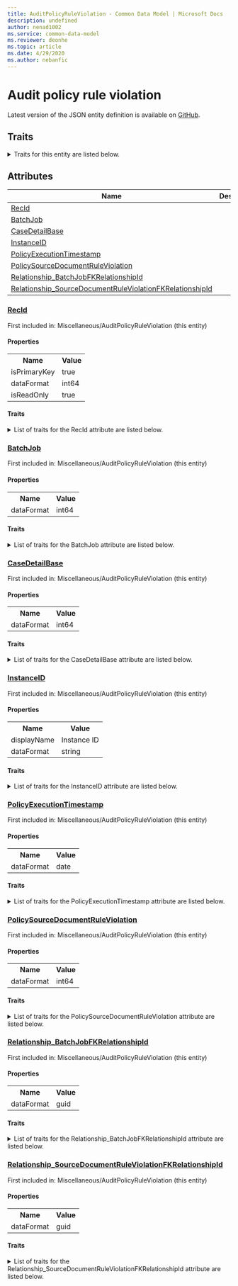 ```yaml
---
title: AuditPolicyRuleViolation - Common Data Model | Microsoft Docs
description: undefined
author: nenad1002
ms.service: common-data-model
ms.reviewer: deonhe
ms.topic: article
ms.date: 4/29/2020
ms.author: nebanfic
---
```


# Audit policy rule violation

  
 Latest version of the JSON entity definition is available on <a href="https://github.com/Microsoft/CDM/tree/master/schemaDocuments/core/operationsCommon/Tables/Finance/ComplianceAndInternalControls/Miscellaneous/AuditPolicyRuleViolation.cdm.json" target="_blank">GitHub</a>.  

## Traits

<details>
<summary>Traits for this entity are listed below.  
</summary>

**is.identifiedBy**  
  names a specifc identity attribute to use with an entity  <table><tr><th>Parameter</th><th>Value</th><th>Data type</th><th>Explanation</th></tr><tr><td>attribute</td><td>[AuditPolicyRuleViolation/(resolvedAttributes)/RecId](#RecId)</td><td>attribute</td><td></td></tr></table>

**is.CDM.entityVersion**  
  <table><tr><th>Parameter</th><th>Value</th><th>Data type</th><th>Explanation</th></tr><tr><td>versionNumber</td><td>"1.0.0"</td><td>string</td><td>semantic version number of the entity</td></tr></table>

**is.application.releaseVersion**  
  <table><tr><th>Parameter</th><th>Value</th><th>Data type</th><th>Explanation</th></tr><tr><td>releaseVersion</td><td>"10.0.13.0"</td><td>string</td><td>semantic version number of the application introducing this entity</td></tr></table>

**is.localized.displayedAs**  
  Holds the list of language specific display text for an object.  <table><tr><th>Parameter</th><th>Value</th><th>Data type</th><th>Explanation</th></tr><tr><td>localizedDisplayText</td><td><table><tr><th>languageTag</th><th>displayText</th></tr><tr><td>en</td><td>Audit policy rule violation</td></tr></table></td><td>entity</td><td>a reference to the constant entity holding the list of localized text</td></tr></table>

</details>

## Attributes

|Name|Description|First Included in Instance|
|---|---|---|
|[RecId](#RecId)||<a href="AuditPolicyRuleViolation.md" target="_blank">Miscellaneous/AuditPolicyRuleViolation</a>|
|[BatchJob](#BatchJob)||<a href="AuditPolicyRuleViolation.md" target="_blank">Miscellaneous/AuditPolicyRuleViolation</a>|
|[CaseDetailBase](#CaseDetailBase)||<a href="AuditPolicyRuleViolation.md" target="_blank">Miscellaneous/AuditPolicyRuleViolation</a>|
|[InstanceID](#InstanceID)||<a href="AuditPolicyRuleViolation.md" target="_blank">Miscellaneous/AuditPolicyRuleViolation</a>|
|[PolicyExecutionTimestamp](#PolicyExecutionTimestamp)||<a href="AuditPolicyRuleViolation.md" target="_blank">Miscellaneous/AuditPolicyRuleViolation</a>|
|[PolicySourceDocumentRuleViolation](#PolicySourceDocumentRuleViolation)||<a href="AuditPolicyRuleViolation.md" target="_blank">Miscellaneous/AuditPolicyRuleViolation</a>|
|[Relationship_BatchJobFKRelationshipId](#Relationship_BatchJobFKRelationshipId)||<a href="AuditPolicyRuleViolation.md" target="_blank">Miscellaneous/AuditPolicyRuleViolation</a>|
|[Relationship_SourceDocumentRuleViolationFKRelationshipId](#Relationship_SourceDocumentRuleViolationFKRelationshipId)||<a href="AuditPolicyRuleViolation.md" target="_blank">Miscellaneous/AuditPolicyRuleViolation</a>|

### <a href=#RecId name="RecId">RecId</a>

First included in: Miscellaneous/AuditPolicyRuleViolation (this entity)  

#### Properties

<table><tr><th>Name</th><th>Value</th></tr><tr><td>isPrimaryKey</td><td>true</td></tr><tr><td>dataFormat</td><td>int64</td></tr><tr><td>isReadOnly</td><td>true</td></tr></table>

#### Traits

<details>
<summary>List of traits for the RecId attribute are listed below.</summary>

**is.dataFormat.integer**  
**is.dataFormat.big**  
**is.identifiedBy**  
names a specifc identity attribute to use with an entity  <table><tr><th>Parameter</th><th>Value</th><th>Data type</th><th>Explanation</th></tr><tr><td>attribute</td><td>[AuditPolicyRuleViolation/(resolvedAttributes)/RecId](#RecId)</td><td>attribute</td><td></td></tr></table>

**is.readOnly**  
**is.dataFormat.integer**  
**is.dataFormat.big**  
</details>

### <a href=#BatchJob name="BatchJob">BatchJob</a>

First included in: Miscellaneous/AuditPolicyRuleViolation (this entity)  

#### Properties

<table><tr><th>Name</th><th>Value</th></tr><tr><td>dataFormat</td><td>int64</td></tr></table>

#### Traits

<details>
<summary>List of traits for the BatchJob attribute are listed below.</summary>

**is.dataFormat.integer**  
**is.dataFormat.big**  
**is.dataFormat.integer**  
**is.dataFormat.big**  
</details>

### <a href=#CaseDetailBase name="CaseDetailBase">CaseDetailBase</a>

First included in: Miscellaneous/AuditPolicyRuleViolation (this entity)  

#### Properties

<table><tr><th>Name</th><th>Value</th></tr><tr><td>dataFormat</td><td>int64</td></tr></table>

#### Traits

<details>
<summary>List of traits for the CaseDetailBase attribute are listed below.</summary>

**is.dataFormat.integer**  
**is.dataFormat.big**  
**is.dataFormat.integer**  
**is.dataFormat.big**  
</details>

### <a href=#InstanceID name="InstanceID">InstanceID</a>

First included in: Miscellaneous/AuditPolicyRuleViolation (this entity)  

#### Properties

<table><tr><th>Name</th><th>Value</th></tr><tr><td>displayName</td><td>Instance ID</td></tr><tr><td>dataFormat</td><td>string</td></tr></table>

#### Traits

<details>
<summary>List of traits for the InstanceID attribute are listed below.</summary>

**is.dataFormat.character**  
**is.dataFormat.big**  
**is.dataFormat.array**  
**is.localized.displayedAs**  
Holds the list of language specific display text for an object.  <table><tr><th>Parameter</th><th>Value</th><th>Data type</th><th>Explanation</th></tr><tr><td>localizedDisplayText</td><td><table><tr><th>languageTag</th><th>displayText</th></tr><tr><td>en</td><td>Instance ID</td></tr></table></td><td>entity</td><td>a reference to the constant entity holding the list of localized text</td></tr></table>

**is.dataFormat.character**  
**is.dataFormat.array**  
</details>

### <a href=#PolicyExecutionTimestamp name="PolicyExecutionTimestamp">PolicyExecutionTimestamp</a>

First included in: Miscellaneous/AuditPolicyRuleViolation (this entity)  

#### Properties

<table><tr><th>Name</th><th>Value</th></tr><tr><td>dataFormat</td><td>date</td></tr></table>

#### Traits

<details>
<summary>List of traits for the PolicyExecutionTimestamp attribute are listed below.</summary>

**is.dataFormat.date**  
**means.measurement.date**  
**is.dataFormat.date**  
</details>

### <a href=#PolicySourceDocumentRuleViolation name="PolicySourceDocumentRuleViolation">PolicySourceDocumentRuleViolation</a>

First included in: Miscellaneous/AuditPolicyRuleViolation (this entity)  

#### Properties

<table><tr><th>Name</th><th>Value</th></tr><tr><td>dataFormat</td><td>int64</td></tr></table>

#### Traits

<details>
<summary>List of traits for the PolicySourceDocumentRuleViolation attribute are listed below.</summary>

**is.dataFormat.integer**  
**is.dataFormat.big**  
**is.dataFormat.integer**  
**is.dataFormat.big**  
</details>

### <a href=#Relationship_BatchJobFKRelationshipId name="Relationship_BatchJobFKRelationshipId">Relationship_BatchJobFKRelationshipId</a>

First included in: Miscellaneous/AuditPolicyRuleViolation (this entity)  

#### Properties

<table><tr><th>Name</th><th>Value</th></tr><tr><td>dataFormat</td><td>guid</td></tr></table>

#### Traits

<details>
<summary>List of traits for the Relationship_BatchJobFKRelationshipId attribute are listed below.</summary>

**is.dataFormat.character**  
**is.dataFormat.big**  
**is.dataFormat.array**  
**is.dataFormat.guid**  
**means.identity.entityId**  
**is.linkedEntity.identifier**  
Marks the attribute(s) that hold foreign key references to a linked (used as an attribute) entity. This attribute is added to the resolved entity to enumerate the referenced entities.  <table><tr><th>Parameter</th><th>Value</th><th>Data type</th><th>Explanation</th></tr><tr><td>entityReferences</td><td><table><tr><th>entityReference</th><th>attributeReference</th></tr><tr><td><a href="../../../System/SystemAdministration/Transaction/BatchJob.md" target="_blank">/core/operationsCommon/Tables/System/SystemAdministration/Transaction/BatchJob.cdm.json/BatchJob</a></td><td><a href="../../../System/SystemAdministration/Transaction/BatchJob.md#RecId" target="_blank">RecId</a></td></tr></table></td><td>entity</td><td>a reference to the constant entity holding the list of entity references</td></tr></table>

**is.dataFormat.guid**  
**is.dataFormat.character**  
**is.dataFormat.array**  
</details>

### <a href=#Relationship_SourceDocumentRuleViolationFKRelationshipId name="Relationship_SourceDocumentRuleViolationFKRelationshipId">Relationship_SourceDocumentRuleViolationFKRelationshipId</a>

First included in: Miscellaneous/AuditPolicyRuleViolation (this entity)  

#### Properties

<table><tr><th>Name</th><th>Value</th></tr><tr><td>dataFormat</td><td>guid</td></tr></table>

#### Traits

<details>
<summary>List of traits for the Relationship_SourceDocumentRuleViolationFKRelationshipId attribute are listed below.</summary>

**is.dataFormat.character**  
**is.dataFormat.big**  
**is.dataFormat.array**  
**is.dataFormat.guid**  
**means.identity.entityId**  
**is.linkedEntity.identifier**  
Marks the attribute(s) that hold foreign key references to a linked (used as an attribute) entity. This attribute is added to the resolved entity to enumerate the referenced entities.  <table><tr><th>Parameter</th><th>Value</th><th>Data type</th><th>Explanation</th></tr><tr><td>entityReferences</td><td><table><tr><th>entityReference</th><th>attributeReference</th></tr><tr><td><a href="../../../System/Workflow/Main/SysPolicySourceDocumentRuleViolation.md" target="_blank">/core/operationsCommon/Tables/System/Workflow/Main/SysPolicySourceDocumentRuleViolation.cdm.json/SysPolicySourceDocumentRuleViolation</a></td><td><a href="../../../System/Workflow/Main/SysPolicySourceDocumentRuleViolation.md#RecId" target="_blank">RecId</a></td></tr></table></td><td>entity</td><td>a reference to the constant entity holding the list of entity references</td></tr></table>

**is.dataFormat.guid**  
**is.dataFormat.character**  
**is.dataFormat.array**  
</details>
